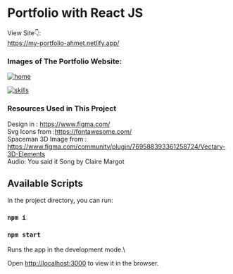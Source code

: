 

# Portfolio with React JS 

View Site👇: <br />
https://my-portfolio-ahmet.netlify.app/
<br />

### Images of The Portfolio Website:


[![home](https://www.linkpicture.com/q/home_5.png)](https://www.linkpicture.com/view.php?img=LPic620cc2b1061191090257098)

[![skills](https://www.linkpicture.com/q/sk-ills.png)](https://www.linkpicture.com/view.php?img=LPic620cc30a440441430533406)


### Resources Used in This Project

Design in : https://www.figma.com/ <br />
Svg Icons from :https://fontawesome.com/ <br />
Spaceman 3D Image from : https://www.figma.com/community/plugin/769588393361258724/Vectary-3D-Elements <br />
Audio: You said it Song by Claire Margot <br />


## Available Scripts

In the project directory, you can run:

### `npm i`

### `npm start`

Runs the app in the development mode.\

Open [http://localhost:3000](http://localhost:3000) to view it in the browser.






